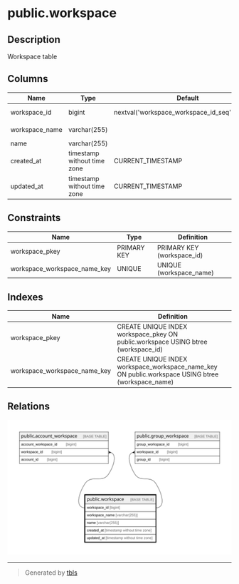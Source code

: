 # public.workspace

## Description

Workspace table

## Columns

| Name           | Type                        | Default                                         | Nullable | Children                                                                                                    | Parents | Comment        |
| -------------- | --------------------------- | ----------------------------------------------- | -------- | ----------------------------------------------------------------------------------------------------------- | ------- | -------------- |
| workspace_id   | bigint                      | nextval('workspace_workspace_id_seq'::regclass) | false    | [public.account_workspace](public.account_workspace.md) [public.group_workspace](public.group_workspace.md) |         | Workspace ID   |
| workspace_name | varchar(255)                |                                                 | false    |                                                                                                             |         | Workspace name |
| name           | varchar(255)                |                                                 | false    |                                                                                                             |         | Name           |
| created_at     | timestamp without time zone | CURRENT_TIMESTAMP                               | false    |                                                                                                             |         | Create date    |
| updated_at     | timestamp without time zone | CURRENT_TIMESTAMP                               | false    |                                                                                                             |         | Update date    |

## Constraints

| Name                         | Type        | Definition                 |
| ---------------------------- | ----------- | -------------------------- |
| workspace_pkey               | PRIMARY KEY | PRIMARY KEY (workspace_id) |
| workspace_workspace_name_key | UNIQUE      | UNIQUE (workspace_name)    |

## Indexes

| Name                         | Definition                                                                                        |
| ---------------------------- | ------------------------------------------------------------------------------------------------- |
| workspace_pkey               | CREATE UNIQUE INDEX workspace_pkey ON public.workspace USING btree (workspace_id)                 |
| workspace_workspace_name_key | CREATE UNIQUE INDEX workspace_workspace_name_key ON public.workspace USING btree (workspace_name) |

## Relations

![er](public.workspace.svg)

---

> Generated by [tbls](https://github.com/k1LoW/tbls)
